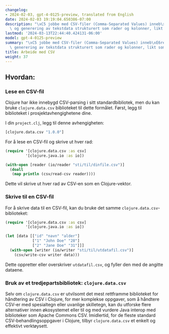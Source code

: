 ```yaml
---
changelog:
- 2024-02-03, gpt-4-0125-preview, translated from English
date: 2024-02-03 19:19:04.650386-07:00
description: "\xC5 jobbe med CSV-filer (Comma-Separated Values) inneb\xE6rer parsing\
  \ og generering av tekstdata strukturert som rader og kolonner, likt som regnearkdata.\u2026"
lastmod: '2024-03-13T22:44:40.424131-06:00'
model: gpt-4-0125-preview
summary: "\xC5 jobbe med CSV-filer (Comma-Separated Values) inneb\xE6rer parsing og\
  \ generering av tekstdata strukturert som rader og kolonner, likt som regnearkdata."
title: Arbeide med CSV
weight: 37
---
```


## Hvordan:


### Lese en CSV-fil
Clojure har ikke innebygd CSV-parsing i sitt standardbibliotek, men du kan bruke `clojure.data.csv` biblioteket til dette formålet. Først, legg til biblioteket i prosjektavhengighetene dine.

I din `project.clj`, legg til denne avhengigheten:
```clojure
[clojure.data.csv "1.0.0"]
```
For å lese en CSV-fil og skrive ut hver rad:
```clojure
(require '[clojure.data.csv :as csv]
         '[clojure.java.io :as io])

(with-open [reader (io/reader "sti/til/dinfile.csv")]
  (doall
   (map println (csv/read-csv reader))))
```
Dette vil skrive ut hver rad av CSV-en som en Clojure-vektor.

### Skrive til en CSV-fil
For å skrive data til en CSV-fil, kan du bruke det samme `clojure.data.csv`-biblioteket:
```clojure
(require '[clojure.data.csv :as csv]
         '[clojure.java.io :as io])

(let [data [["id" "navn" "alder"]
            ["1" "John Doe" "28"]
            ["2" "Jane Doe" "31"]]]
  (with-open [writer (io/writer "sti/til/utdatafil.csv")]
    (csv/write-csv writer data)))
```
Dette oppretter eller overskriver `utdatafil.csv`, og fyller den med de angitte dataene.

### Bruk av et tredjepartsbibliotek: `clojure.data.csv`
Selv om `clojure.data.csv` er utvilsomt det mest rettframme biblioteket for håndtering av CSV i Clojure, for mer komplekse oppgaver, som å håndtere CSV-er med spesialtegn eller uvanlige skilletegn, kan du utforske flere alternativer innen økosystemet eller til og med vurdere Java interop med biblioteker som Apache Commons CSV. Imidlertid, for de fleste standard CSV-behandlingsoppgaver i Clojure, tilbyr `clojure.data.csv` et enkelt og effektivt verktøysett.
